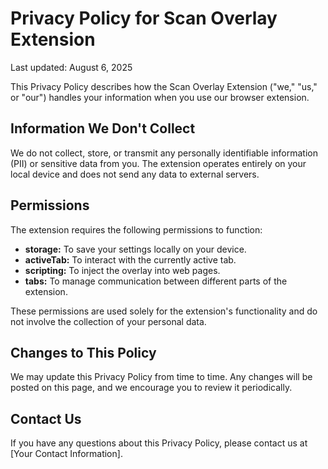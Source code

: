# Privacy Policy for Scan Overlay Extension

Last updated: August 6, 2025

This Privacy Policy describes how the Scan Overlay Extension ("we," "us," or "our") handles your information when you use our browser extension.

## Information We Don't Collect

We do not collect, store, or transmit any personally identifiable information (PII) or sensitive data from you. The extension operates entirely on your local device and does not send any data to external servers.

## Permissions

The extension requires the following permissions to function:

-   **storage:** To save your settings locally on your device.
-   **activeTab:** To interact with the currently active tab.
-   **scripting:** To inject the overlay into web pages.
-   **tabs:** To manage communication between different parts of the extension.

These permissions are used solely for the extension's functionality and do not involve the collection of your personal data.

## Changes to This Policy

We may update this Privacy Policy from time to time. Any changes will be posted on this page, and we encourage you to review it periodically.

## Contact Us

If you have any questions about this Privacy Policy, please contact us at [Your Contact Information].
